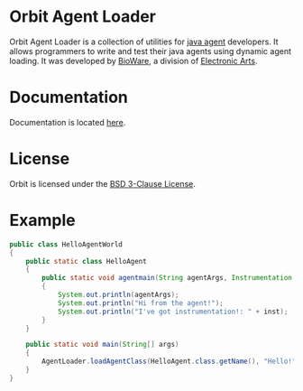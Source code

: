 Orbit Agent Loader
============

Orbit Agent Loader is a collection of utilities for [java agent](https://docs.oracle.com/javase/8/docs/api/java/lang/instrument/package-summary.html) developers.
It allows programmers to write and test their java agents using dynamic agent loading.
It was developed by [BioWare](http://www.bioware.com), a division of [Electronic Arts](http://www.ea.com).

Documentation
=======
Documentation is located [here](http://orbit.bioware.com/).

License
=======
Orbit is licensed under the [BSD 3-Clause License](../../LICENSE).

Example
=======
```java
public class HelloAgentWorld
{
    public static class HelloAgent
    {
        public static void agentmain(String agentArgs, Instrumentation inst)
        {
            System.out.println(agentArgs);
            System.out.println("Hi from the agent!");
            System.out.println("I've got instrumentation!: " + inst);
        }
    }

    public static void main(String[] args)
    {
        AgentLoader.loadAgentClass(HelloAgent.class.getName(), "Hello!");
    }
}
```
